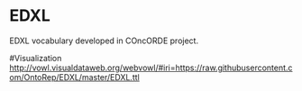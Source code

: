 # EDXL
EDXL vocabulary developed in COncORDE project.

#Visualization
http://vowl.visualdataweb.org/webvowl/#iri=https://raw.githubusercontent.com/OntoRep/EDXL/master/EDXL.ttl
